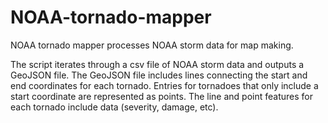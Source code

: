 # NOAA-tornado-mapper

NOAA tornado mapper processes NOAA storm data for map making. 

The script iterates through a csv file of NOAA storm data and outputs a GeoJSON file. The GeoJSON file includes lines connecting the start and end coordinates for each tornado. Entries for tornadoes that only include a start coordinate are represented as points. The line and point features for each tornado include data (severity, damage, etc). 
